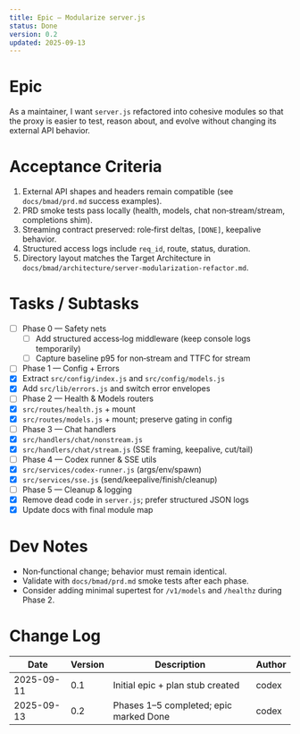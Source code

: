 ```yaml
---
title: Epic — Modularize server.js
status: Done
version: 0.2
updated: 2025-09-13
---
```


# Epic

As a maintainer, I want `server.js` refactored into cohesive modules so that the proxy is easier to test, reason about, and evolve without changing its external API behavior.

# Acceptance Criteria

1. External API shapes and headers remain compatible (see `docs/bmad/prd.md` success examples).
2. PRD smoke tests pass locally (health, models, chat non‑stream/stream, completions shim).
3. Streaming contract preserved: role‑first deltas, `[DONE]`, keepalive behavior.
4. Structured access logs include `req_id`, route, status, duration.
5. Directory layout matches the Target Architecture in `docs/bmad/architecture/server-modularization-refactor.md`.

# Tasks / Subtasks

- [ ] Phase 0 — Safety nets
  - [ ] Add structured access‑log middleware (keep console logs temporarily)
  - [ ] Capture baseline p95 for non‑stream and TTFC for stream
- [ ] Phase 1 — Config + Errors
- [x] Extract `src/config/index.js` and `src/config/models.js`
- [x] Add `src/lib/errors.js` and switch error envelopes
- [ ] Phase 2 — Health & Models routers
- [x] `src/routes/health.js` + mount
- [x] `src/routes/models.js` + mount; preserve gating in config
- [ ] Phase 3 — Chat handlers
- [x] `src/handlers/chat/nonstream.js`
- [x] `src/handlers/chat/stream.js` (SSE framing, keepalive, cut/tail)
- [ ] Phase 4 — Codex runner & SSE utils
- [x] `src/services/codex-runner.js` (args/env/spawn)
- [x] `src/services/sse.js` (send/keepalive/finish/cleanup)
- [ ] Phase 5 — Cleanup & logging
- [x] Remove dead code in `server.js`; prefer structured JSON logs
- [x] Update docs with final module map

# Dev Notes

- Non‑functional change; behavior must remain identical.
- Validate with `docs/bmad/prd.md` smoke tests after each phase.
- Consider adding minimal supertest for `/v1/models` and `/healthz` during Phase 2.

# Change Log

| Date       | Version | Description                            | Author |
| ---------- | ------- | -------------------------------------- | ------ |
| 2025-09-11 | 0.1     | Initial epic + plan stub created       | codex  |
| 2025-09-13 | 0.2     | Phases 1–5 completed; epic marked Done | codex  |
